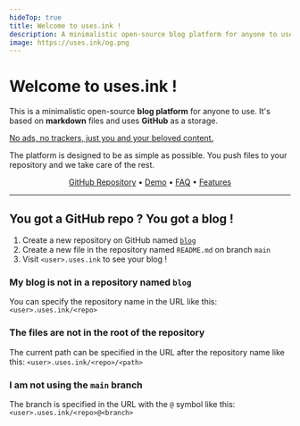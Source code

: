 ```yaml
---
hideTop: true
title: Welcome to uses.ink !
description: A minimalistic open-source blog platform for anyone to use.
image: https://uses.ink/og.png
---
```


<h1 id="no-anchor">Welcome to uses.ink !</h1>

This is a minimalistic open-source **blog platform** for anyone to use. It's based on **markdown** files and uses **GitHub** as a storage.

<ins>No ads, no trackers, just you and your beloved content.</ins>

The platform is designed to be as simple as possible. You push files to your repository and we take care of the rest.


<p align="center">
    <a href="https://github.com/uses-ink/uses.ink">GitHub Repository</a> • <a href="https://cestef.uses.ink">Demo</a> • <a href="/faq.md">FAQ</a> • <a href="/features.md">Features</a>
</p>

---

## You got a GitHub repo ? You got a blog !

1. Create a new repository on GitHub named [`blog`](github.com/new?name=blog)
2. Create a new file in the repository named `README.md` on branch `main`
3. Visit `<user>.uses.ink` to see your blog !

### My blog is not in a repository named `blog`

You can specify the repository name in the URL like this: `<user>.uses.ink/<repo>`

### The files are not in the root of the repository

The current path can be specified in the URL after the repository name like this: `<user>.uses.ink/<repo>/<path>`

### I am not using the `main` branch

The branch is specified in the URL with the `@` symbol like this: `<user>.uses.ink/<repo>@<branch>`
